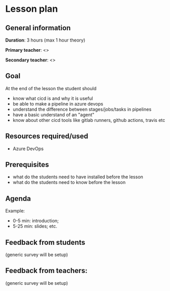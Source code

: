 # Lesson plan

## General information

**Duration**: 3 hours (max 1 hour theory)

**Primary teacher**: <>

**Secondary teacher**: <>

## Goal
At the end of the lesson the student should
- know what cicd is and why it is useful
- be able to make a pipeline in azure devops
- understand the difference between stages/jobs/tasks in pipelines 
- have a basic understand of an "agent"
- know about other cicd tools like gitlab runners, github actions, travis etc

## Resources required/used
- Azure DevOps

## Prerequisites
- what do the students need to have installed before the lesson
- what do the students need to know before the lesson

## Agenda
Example:
- 0-5 min: introduction;
- 5-25 min: slides; etc.

## Feedback from students
(generic survey will be setup)

## Feedback from teachers:
(generic survey will be setup)

